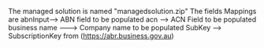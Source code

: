 The managed solution is named "managedsolution.zip"
The fields Mappings are 
abnInput--> ABN field to be populated
acn --> ACN Field to be populated
business name ---> Company name to be populated
SubKey --> SubscriptionKey from (https://abr.business.gov.au)
